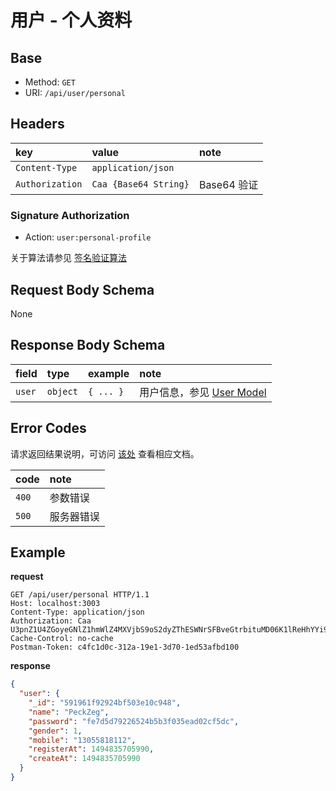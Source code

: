# 用户 - 个人资料

## Base

* Method: `GET`
* URI: `/api/user/personal`

## Headers

key             | value                 | note
:-------------- | :-------------------- | :----------
`Content-Type`  | `application/json`    |
`Authorization` | `Caa {Base64 String}` | Base64 验证

### Signature Authorization

* Action: `user:personal-profile`

关于算法请参见 [签名验证算法](../../signature-authorization.md)

## Request Body Schema

None

## Response Body Schema

field  | type     | example   | note
:----- | :------- | :-------- | :------------------------------------------------
`user` | `object` | `{ ... }` | 用户信息，参见 [User Model](../../models/user.md)

## Error Codes

请求返回结果说明，可访问 [该处](../../response-format.md) 查看相应文档。

code  | note
:---- | :----------------------
`400` | 参数错误
`500` | 服务器错误

## Example

**request**

```
GET /api/user/personal HTTP/1.1
Host: localhost:3003
Content-Type: application/json
Authorization: Caa U3pnZ1U4ZGoyeGNlZ1hmWlZ4MXVjbS9oS2dyZThESWNrSFBveGtrbituMD06K1lReHhYYi9PVm5tblNURDhMUVJDWVUrZ29RPSAxNDk0OTA2MDQ3NjY4
Cache-Control: no-cache
Postman-Token: c4fc1d0c-312a-19e1-3d70-1ed53afbd100
```

**response**

```json
{
  "user": {
    "_id": "591961f92924bf503e10c948",
    "name": "PeckZeg",
    "password": "fe7d5d79226524b5b3f035ead02cf5dc",
    "gender": 1,
    "mobile": "13055818112",
    "registerAt": 1494835705990,
    "createAt": 1494835705990
  }
}
```
